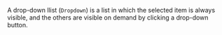 A drop-down llist (`Dropdown`) is a list in which the selected item is always visible, and the others are visible on demand by clicking a drop-down button.
